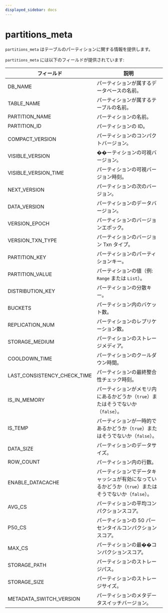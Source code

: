 ```yaml
---
displayed_sidebar: docs
---
```


# partitions_meta

`partitions_meta` はテーブルのパーティションに関する情報を提供します。

`partitions_meta` には以下のフィールドが提供されています:

| **フィールド**                      | **説明**                                         |
| ----------------------------- | ------------------------------------------------ |
| DB_NAME                       | パーティションが属するデータベースの名前。       |
| TABLE_NAME                    | パーティションが属するテーブルの名前。           |
| PARTITION_NAME                | パーティションの名前。                           |
| PARTITION_ID                  | パーティションの ID。                            |
| COMPACT_VERSION               | パーティションのコンパクトバージョン。           |
| VISIBLE_VERSION               | ��ーティションの可視バージョン。                 |
| VISIBLE_VERSION_TIME          | パーティションの可視バージョン時刻。             |
| NEXT_VERSION                  | パーティションの次のバージョン。                 |
| DATA_VERSION                  | パーティションのデータバージョン。               |
| VERSION_EPOCH                 | パーティションのバージョンエポック。             |
| VERSION_TXN_TYPE              | パーティションのバージョン Txn タイプ。          |
| PARTITION_KEY                 | パーティションのパーティションキー。             |
| PARTITION_VALUE               | パーティションの値（例: `Range` または `List`）。 |
| DISTRIBUTION_KEY              | パーティションの分散キー。                       |
| BUCKETS                       | パーティション内のバケット数。                   |
| REPLICATION_NUM               | パーティションのレプリケーション数。             |
| STORAGE_MEDIUM                | パーティションのストレージメディア。             |
| COOLDOWN_TIME                 | パーティションのクールダウン時間。               |
| LAST_CONSISTENCY_CHECK_TIME   | パーティションの最終整合性チェック時刻。         |
| IS_IN_MEMORY                  | パーティションがメモリ内にあるかどうか（`true`）またはそうでないか（`false`）。 |
| IS_TEMP                       | パーティションが一時的であるかどうか（`true`）またはそうでないか（`false`）。 |
| DATA_SIZE                     | パーティションのデータサイズ。                   |
| ROW_COUNT                     | パーティション内の行数。                         |
| ENABLE_DATACACHE              | パーティションでデータキャッシュが有効になっているかどうか（`true`）またはそうでないか（`false`）。 |
| AVG_CS                        | パーティションの平均コンパクションスコア。       |
| P50_CS                        | パーティションの 50 パーセンタイルコンパクションスコア。 |
| MAX_CS                        | パーティションの最��コンパクションスコア。       |
| STORAGE_PATH                  | パーティションのストレージパス。                 |
| STORAGE_SIZE                  | パーティションのストレージサイズ。               |
| METADATA_SWITCH_VERSION       | パーティションのメタデータスイッチバージョン。   |
